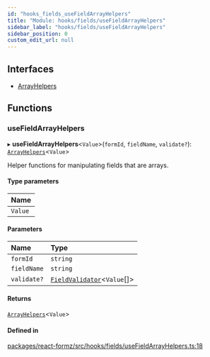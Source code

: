 ```yaml
---
id: "hooks_fields_useFieldArrayHelpers"
title: "Module: hooks/fields/useFieldArrayHelpers"
sidebar_label: "hooks/fields/useFieldArrayHelpers"
sidebar_position: 0
custom_edit_url: null
---
```


## Interfaces

- [ArrayHelpers](../interfaces/hooks_fields_useFieldArrayHelpers.ArrayHelpers.md)

## Functions

### useFieldArrayHelpers

▸ **useFieldArrayHelpers**<`Value`\>(`formId`, `fieldName`, `validate?`): [`ArrayHelpers`](../interfaces/hooks_fields_useFieldArrayHelpers.ArrayHelpers.md)<`Value`\>

Helper functions for manipulating fields that are arrays.

#### Type parameters

| Name |
| :------ |
| `Value` |

#### Parameters

| Name | Type |
| :------ | :------ |
| `formId` | `string` |
| `fieldName` | `string` |
| `validate?` | [`FieldValidator`](types_field.md#fieldvalidator)<`Value`[]\> |

#### Returns

[`ArrayHelpers`](../interfaces/hooks_fields_useFieldArrayHelpers.ArrayHelpers.md)<`Value`\>

#### Defined in

[packages/react-formz/src/hooks/fields/useFieldArrayHelpers.ts:18](https://github.com/ZerryStack/react-formz/blob/main/packages/react-formz/src/hooks/fields/useFieldArrayHelpers.ts#L18)
